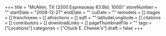 +++
title = "McAllen, TX (3300 Expressway 83 Bld. 1000)"
storeNumber = ""
startDate = "2008-12-27"
endDate = ""
cuDate = ""
remodels = []
stages = []
franchisees = []
attractions = []
sqft = ""
latitudeLongitude = []
citations = []
contributors = []
downloadLinks = []
pageThumbnailFile = ""
tags = ["Locations"]
categories = ["Chuck E. Cheese's"]
draft = false
+++
